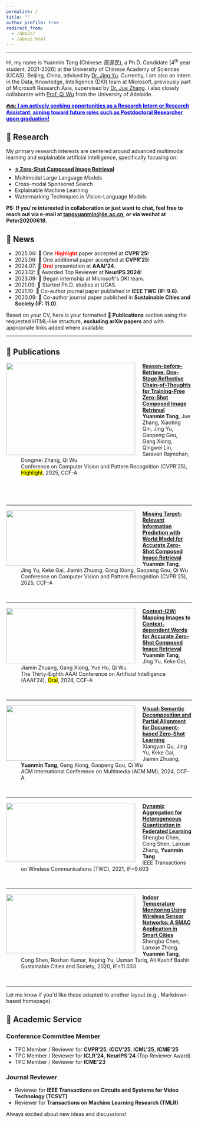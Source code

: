```yaml
---
permalink: /
title: ""
author_profile: true
redirect_from: 
  - /about/
  - /about.html
---
```


---

Hi, my name is Yuanmin Tang (Chinese: 唐源民), a Ph.D. Candidate (4<sup>th</sup> year student, 2021-2026) at the University of Chinese Academy of Sciences (UCAS), Beijing, China, advised by [Dr. Jing Yu](https://scholar.google.com.hk/citations?hl=zh-CN&user=P75F9-QAAAAJ). Currently, I am also an intern in the Data, Knowledge, Intelligence (DKI) team at Microsoft, previously part of Microsoft Research Asia, supervised by [Dr. Jue Zhang](https://www.microsoft.com/en-us/research/people/juezhang/). I also closely collaborate with [Prof. Qi Wu](https://www.adelaide.edu.au/directory/qi.wu) from the University of Adelaide.

**<ins>🔥🔜: <font color=Blue>I am actively seeking opportunities as a Research Intern or Research Assistant, aiming toward future roles such as Postdoctoral Researcher upon graduation!</font></ins>**

## 📖 Research

My primary research interests are centered around advanced multimodal learning and explainable artificial intelligence, specifically focusing on:

* **<ins>⭐ Zero-Shot Composed Image Retrieval</ins>**
* Multimodal Large Language Models
* Cross-modal Sponsored Search
* Explainable Machine Learning
* Watermarking Techniques in Vision-Language Models

**PS: If you're interested in collaboration or just want to chat, feel free to reach out via e-mail at [tangyuanmin@iie.ac.cn](mailto:tangyuanmin@iie.ac.cn), or via wechat at Peter20200618.**

## 🎉 News

* 2025.06: 🎉 One <font color=Red><strong>Highlight</strong></font> paper accepted at **CVPR'25**!
* 2025.06: 🎉 One additional paper accepted at **CVPR'25**!
* 2024.07: 🎉 <font color=Red><strong>Oral</strong></font> presentation at **AAAI'24**.
* 2023.12: 🎉 Awarded Top Reviewer at **NeurIPS 2024**!
* 2023.09: 🎉 Began internship at Microsoft's DKI team.
* 2021.09: 🎉 Started Ph.D. studies at UCAS.
* 2021.10: 🎉 Co-author journal paper published in **IEEE TWC (IF: 9.6)**.
* 2020.09: 🎉 Co-author journal paper published in **Sustainable Cities and Society (IF: 11.0)**.


Based on your CV, here is your formatted **📝 Publications** section using the requested HTML-like structure, **excluding arXiv papers** and with appropriate links added where available:

---

## 📝 Publications

<dl>
<dt><img align="left" width="350" height="250" hspace="0" wspace="0" src="../images/CVPR2025_Highlight.png" style="margin-right: 20px;"></dt>
<dd><a href="https://openaccess.thecvf.com/content/CVPR2025/html/Tang_Reason-before-Retrieve_One-Stage_Reflective_Chain-of-Thoughts_for_Training-Free_Zero-Shot_Composed_Image_Retrieval_CVPR_2025_paper.html"><strong>Reason-before-Retrieve: One-Stage Reflective Chain-of-Thoughts for Training-Free Zero-Shot Composed Image Retrieval</strong></a></dd>
<dd><strong>Yuanmin Tang</strong>, Jue Zhang, Xiaoting Qin, Jing Yu, Gaopeng Gou, Gang Xiong, Qingwei Lin, Saravan Rajmohan, Dongmei Zhang, Qi Wu</dd>
<dd>Conference on Computer Vision and Pattern Recognition (CVPR'25), <mark>Highlight</mark>, 2025, CCF-A</dd>
</dl>
<br><br><br>

---

<dl>
<dt><img align="left" width="350" height="150" hspace="0" wspace="0" src="../images/CVPR2025.png" style="margin-right: 20px;"></dt>
<dd><a href="https://openaccess.thecvf.com/content/CVPR2025/html/Tang_Missing_Target-Relevant_Information_Prediction_with_World_Model_for_Accurate_Zero-Shot_CVPR_2025_paper.html"><strong>Missing Target-Relevant Information Prediction with World Model for Accurate Zero-Shot Composed Image Retrieval</strong></a></dd>
<dd><strong>Yuanmin Tang</strong>, Jing Yu, Keke Gai, Jiamin Zhuang, Gang Xiong, Gaopeng Gou, Qi Wu</dd>
<dd>Conference on Computer Vision and Pattern Recognition (CVPR'25), 2025, CCF-A</dd>
</dl>
<br>

---

<dl>
<dt><img align="left" width="350" height="150" hspace="0" wspace="0" src="../images/AAAI2024.png" style="margin-right: 20px;"></dt>
<dd><a href="https://ojs.aaai.org/index.php/AAAI/article/view/28281"><strong>Context-I2W: Mapping Images to Context-dependent Words for Accurate Zero-Shot Composed Image Retrieval</strong></a></dd>
<dd><strong>Yuanmin Tang</strong>, Jing Yu, Keke Gai, Jiamin Zhuang, Gang Xiong, Yue Hu, Qi Wu</dd>
<dd>The Thirty-Eighth AAAI Conference on Artificial Intelligence (AAAI'24), <mark>Oral</mark>, 2024, CCF-A</dd>
</dl>
<br>

---

<dl>
<dt><img align="left" width="350" height="150" hspace="0" wspace="0" src="../images/ACMMM.png" style="margin-right: 20px;"></dt>
<dd><a href="https://dl.acm.org/doi/abs/10.1145/3581783.3612092"><strong>Visual-Semantic Decomposition and Partial Alignment for Document-based Zero-Shot Learning</strong></a></dd>
<dd>Xiangyan Qu, Jing Yu, Keke Gai, Jiamin Zhuang, <strong>Yuanmin Tang</strong>, Gang Xiong, Gaopeng Gou, Qi Wu</dd>
<dd>ACM International Conference on Multimedia (ACM MM), 2024, CCF-A</dd>
</dl>
<br>

---

<dl>
<dt><img align="left" width="350" height="160" hspace="0" wspace="0" src="../images/TWC.png" style="margin-right: 20px;"></dt>
<dd><a href="https://ieeexplore.ieee.org/document/9445011"><strong>Dynamic Aggregation for Heterogeneous Quantization in Federated Learning</strong></a></dd>
<dd>Shengbo Chen, Cong Shen, Lanxue Zhang, <strong>Yuanmin Tang</strong></dd>
<dd>IEEE Transactions on Wireless Communications (TWC), 2021, IF=9.603</dd>
</dl>
<br>

---

<dl>
<dt><img align="left" width="350" height="160" hspace="0" wspace="0" src="../images/SCS.png" style="margin-right: 20px;"></dt>
<dd><a href="https://www.sciencedirect.com/science/article/pii/S2210670720307745"><strong>Indoor Temperature Monitoring Using Wireless Sensor Networks: A SMAC Application in Smart Cities</strong></a></dd>
<dd>Shengbo Chen, Lanxue Zhang, <strong>Yuanmin Tang</strong>, Cong Shen, Roshan Kumar, Keping Yu, Usman Tariq, Ali Kashif Bashir</dd>
<dd>Sustainable Cities and Society, 2020, IF=11.033</dd>
</dl>
<br>

---

Let me know if you'd like these adapted to another layout (e.g., Markdown-based homepage).


## 🌟 Academic Service

### Conference Committee Member

* TPC Member / Reviewer for **CVPR'25**, **ICCV'25**, **ICML'25**, **ICME'25**
* TPC Member / Reviewer for **ICLR'24**, **NeurIPS'24** (Top Reviewer Award)
* TPC Member / Reviewer for **ICME'23**

### Journal Reviewer

* Reviewer for **IEEE Transactions on Circuits and Systems for Video Technology (TCSVT)**
* Reviewer for **Transactions on Machine Learning Research (TMLR)**

Always excited about new ideas and discussions!
